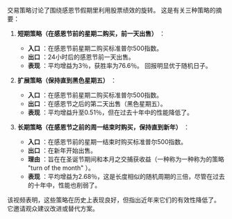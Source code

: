 交易策略讨论了围绕感恩节假期里利用股票绩效的旋转。 这是有关三种策略的摘要：

1. **短期策略（在感恩节前的星期二购买，前一天出售）** ：
   - **入口** ：在感恩节前星期二购买标准普尔500指数。
   - **出口** ：24小时后的感恩节前一天出售。
   - **表现** ：平均增益为3％，获胜率为76.6％。 回报明显优于随机日子。

2. **扩展策略（保持直到黑色星期五）** ：
   - **入口** ：在感恩节前星期二购买标准普尔500指数。
   - **出口** ：在感恩节之后的第二天出售（黑色星期五）。
   - **表现** ：平均增益升至0.51％，但在过去十年中的性能降低了。

3. **长期策略（在感恩节之前的周一结束时购买，保持直到新年）** ：
   - **入口** ：在感恩节前的星期一结束时购买标准普尔500指数。
   - **出口** ：在新年开始出售。
   - **理由** ：旨在在圣诞节期间和本月之交捕获收益（一种称为一种称为的策略 "turn of the month" ）。
   - **表现** ：平均增益为2.68％，这是长度相似的随机周期的三倍，尽管在过去的十年中，性能也削弱了。

该视频表明，这些策略在历史上表现良好，但指出近年来它们的有效性降低了。 它邀请观众建议改进或替代方案。